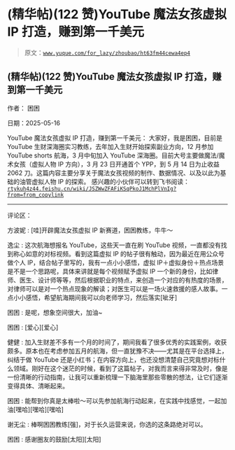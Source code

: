 # (精华帖)(122 赞)YouTube 魔法女孩虚拟 IP 打造，赚到第一千美元

> 原文：[`www.yuque.com/for_lazy/zhoubao/ht63fm44cewa4ep4`](https://www.yuque.com/for_lazy/zhoubao/ht63fm44cewa4ep4)

## (精华帖)(122 赞)YouTube 魔法女孩虚拟 IP 打造，赚到第一千美元

作者： 困困

日期：2025-05-16

YouTube 魔法女孩虚拟 IP 打造，赚到第一千美元： 大家好，我是困困，目前是 YouTube 生财深海圈实习教练，去年加入生财开始探索副业方向，12
月参加 YouTube shorts 航海，3 月中旬加入 YouTube 深海圈。目前大号主要做魔法/魔术女孩（虚拟人物 IP 方向），3 月 23 日开通首个
YPP，到 5 月 14 日为止收益 2062 刀。这篇内容主要分享关于魔法女孩视频的制作、数据情况、以及以此为基础的油管虚拟人物 IP 的探索。
感兴趣的小伙伴可以转到飞书阅读： [`rtykuh4z44.feishu.cn/wiki/JSZWwZFAFiKSqPkoJ1MchPlVnIg?from=from_copylink`](https://rtykuh4z44.feishu.cn/wiki/JSZWwZFAFiKSqPkoJ1MchPlVnIg?from=from_copylink)

* * *

评论区：

方波妮 : [哇]开辟魔法女孩虚拟 IP 新赛道，困困教练，牛牛～

逸尘 : 这次航海想报名 YouTube，这些天一直在刷 YouTube 视频，一直都没有找到称心如意的对标视频。看到这篇虚拟 IP 的帖子很有触动，因为最近在用公众号做个人 IP，结合帖子里写的，我有一点小小感悟，虚拟 IP＋虚拟身份＋热点场景是不是一个思路呢，具体来讲就是每个视频赋予虚拟 IP 一个新的身份，比如律师、医生、设计师等等，然后根据职业的特点，来创造一个对应的有热度的场景，对律师可以是对一个热点现象的解读；对医生可以是一场火速救援的感人故事。一点小小感悟，希望航海期间我可以向老师学习，然后落实[呲牙]

困困 : 是呢，想象空间很大，加油~

困困 : [爱心][爱心]

健健 : 加入生财差不多有一个月的时间了，期间我看了很多优秀的实践案例，收获颇多。原本也在考虑参加五月的航海，但一直犹豫不决——尤其是在平台选择上，纠结于做
YouTube
还是小红书；在内容方向上，也还没想清楚自己究竟想对标什么领域。刚好在这个迷茫的时候，看到了这篇帖子，对我而言来得非常及时，像是一份清晰的行动指南，让我可以重新梳理一下脑海里那些零散的想法，让它们逐渐变得具体、清晰起来。

困困 : 能帮到你真是太棒啦～可以先参加航海行动起来，在实践中找感觉，一起加油[嘿哈][嘿哈][嘿哈]

谢无尘 : 棒啊困困教练[强]，对于长久运营来说，你选的这条路绝对可以。

困困 : 感谢圈友的鼓励[太阳][太阳]